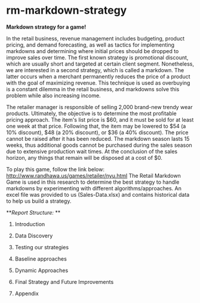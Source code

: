 # rm-markdown-strategy
**Markdown strategy for a game!**

In the retail business, revenue management includes budgeting, product pricing, and demand forecasting, as well as tactics for implementing markdowns and determining where initial prices should be dropped to improve sales over time. The first known strategy is promotional discount, which are usually short and targeted at certain client segment. Nonetheless, we are interested in a second strategy, which is called a markdown. The latter occurs when a merchant permanently reduces the price of a product with the goal of maximizing revenue. This technique is used as overbuying is a constant dilemma in the retail business, and markdowns solve this problem while also increasing income.

The retailer manager is responsible of selling 2,000 brand-new trendy wear products. Ultimately, the objective is to determine the most profitable pricing approach. The item's list price is $60, and it must be sold for at least one week at that price. Following that, the item may be lowered to $54 (a 10% discount), $48 (a 20% discount), or $36 (a 40% discount).  The price cannot be raised after it has been reduced. The markdown season lasts 15 weeks, thus additional goods cannot be purchased during the sales season due to extensive production wait times. At the conclusion of the sales horizon, any things that remain will be disposed at a cost of $0. 

To play this game, follow the link below: http://www.randhawa.us/games/retailer/nyu.html
The Retail Markdown Game is used in this research to determine the best strategy to handle markdowns by experimenting with different algorithms/approaches. An excel file was provided to us (Sales-Data.xlsx) and contains historical data to help us build a strategy.  


***Report Structure:* **

1) Introduction

2) Data Discovery

3)	Testing our strategies

4)	Baseline approaches

5)	Dynamic Approaches

6)	Final Strategy and Future Improvements

7)	Appendix
